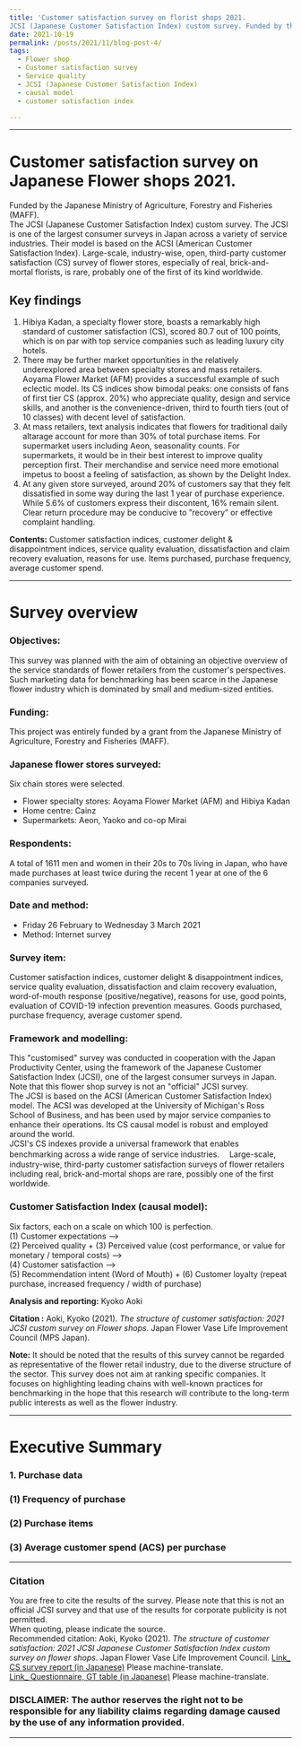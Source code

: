 ```yaml
---
title: 'Customer satisfaction survey on florist shops 2021.  
JCSI (Japanese Customer Satisfaction Index) custom survey. Funded by the Japanese Ministry of Agriculture (MAFF).'
date: 2021-10-19
permalink: /posts/2021/11/blog-post-4/ 
tags:
  - Flower shop
  - Customer satisfaction survey
  - Service quality　
  - JCSI (Japanese Customer Satisfaction Index) 
  - causal model
  - customer satisfaction index

---
```


***
# Customer satisfaction survey on Japanese Flower shops 2021.  
Funded by the Japanese Ministry of Agriculture, Forestry and Fisheries (MAFF).  
The JCSI (Japanese Customer Satisfaction Index) custom survey.  The JCSI is one of the largest consumer surveys in Japan across a variety of service industries. Their model is based on the ACSI (American Customer Satisfaction Index).  Large-scale, industry-wise, open, third-party customer satisfaction (CS) survey of flower stores, especially of real, brick-and-mortal florists, is rare, probably one of the first of its kind worldwide.  
  
## Key findings
1. Hibiya Kadan, a specialty flower store, boasts a remarkably high standard of customer satisfaction (CS), scored 80.7 out of 100 points, which is on par with top service companies such as leading luxury city hotels.
2. There may be further market opportunities in the relatively underexplored area between specialty stores and mass retailers.  Aoyama Flower Market (AFM) provides a successful example of such eclectic model.  Its CS indices show bimodal peaks: one consists of fans of first tier CS (approx. 20%) who appreciate quality, design and service skills, and another is the convenience-driven, third to fourth tiers (out of 10 classes) with decent level of satisfaction.
3. At mass retailers, text analysis indicates that flowers for traditional daily altarage account for more than 30% of total purchase items.  For supermarket users including Aeon, seasonality counts.  For supermarkets, it would be in their best interest to improve quality perception first.  Their merchandise and service need more emotional impetus to boost a feeling of satisfaction, as shown by the Delight Index.  
4. At any given store surveyed, around 20% of customers say that they felt dissatisfied in some way during the last 1 year of purchase experience.  While 5.6% of customers express their discontent, 16% remain silent. Clear return procedure may be conducive to ”recovery” or effective complaint handling.  

**Contents:** Customer satisfaction indices, customer delight & disappointment indices, service quality evaluation, dissatisfaction and claim recovery evaluation, reasons for use. Items purchased, purchase frequency, average customer spend.  

***
  
  
# Survey overview  

### Objectives: 
This survey was planned with the aim of obtaining an objective overview of the service standards of flower retailers from the customer's perspectives.  Such marketing data for benchmarking has been scarce in the Japanese flower industry which is dominated by small and medium-sized entities.  

### Funding:  
This project was entirely funded by a grant from the Japanese Ministry of Agriculture, Forestry and Fisheries (MAFF).  

### Japanese flower stores surveyed:  
Six chain stores were selected.  
- Flower specialty stores: Aoyama Flower Market (AFM) and Hibiya Kadan  
- Home centre: Cainz  
- Supermarkets: Aeon, Yaoko and co-op Mirai  

### Respondents:  
A total of 1611 men and women in their 20s to 70s living in Japan, who have made purchases at least twice during the recent 1 year at one of the 6 companies surveyed.  

### Date and method:  
- Friday 26 February to Wednesday 3 March 2021  
- Method: Internet survey  

### Survey item: 
Customer satisfaction indices, customer delight & disappointment indices, service quality evaluation, dissatisfaction and claim recovery evaluation, word-of-mouth response (positive/negative), reasons for use, good points, evaluation of COVID-19 infection prevention measures.  Goods purchased, purchase frequency, average customer spend.  

### Framework and modelling:  
This "customised" survey was conducted in cooperation with the Japan Productivity Center, using the framework of the Japanese Customer Satisfaction Index (JCSI), one of the largest consumer surveys in Japan.  Note that this flower shop survey is not an "official" JCSI survey.  
The JCSI is based on the ACSI (American Customer Satisfaction Index) model.  The ACSI was developed at the University of Michigan's Ross School of Business, and has been used by major service companies to enhance their operations.  Its CS causal model is robust and employed around the world.  
JCSI's CS indexes provide a universal framework that enables benchmarking across a wide range of service industries.　
Large-scale, industry-wise, third-party customer satisfaction surveys of flower retailers including real, brick-and-mortal shops are rare, possibly one of the first worldwide.  

### Customer Satisfaction Index (causal model):  
Six factors, each on a scale on which 100 is perfection.  
(1) Customer expectations -->   
(2) Perceived quality + (3) Perceived value (cost performance, or value for monetary / temporal costs)  -->  
(4) Customer satisfaction -->   
(5) Recommendation intent (Word of Mouth)  + (6) Customer loyalty (repeat purchase, increased frequency / width of purchase)  

**Analysis and reporting:** Kyoko Aoki  

**Citation :** Aoki, Kyoko (2021). *The structure of customer satisfaction: 2021 JCSI custom survey on Flower shops.* Japan Flower Vase Life Improvement Council (MPS Japan).  

**Note:** It should be noted that the results of this survey cannot be regarded as representative of the flower retail industry, due to the diverse structure of the sector. This survey does not aim at ranking specific companies.  It focuses on highlighting leading chains with well-known practices for benchmarking in the hope that this research will contribute to the long-term public interests as well as the flower industry.  

***


# Executive Summary

### 1. Purchase data
### (1) Frequency of purchase


### (2) Purchase items 


### (3) Average customer spend (ACS) per purchase  





___
### Citation  
You are free to cite the results of the survey. Please note that this is not an official JCSI survey and that use of the results for corporate publicity is not permitted.  
When quoting, please indicate the source.  
Recommended citation: Aoki, Kyoko (2021). *The structure of customer satisfaction: 2021 JCSI Japanese Customer Satisfaction Index custom survey on flower shops.* Japan Flower Vase Life Improvement Council. 
[Link_ CS survey report (in Japanese)](https://github.com/gerdaresearch/flower-retailer-customer-satisfaction-survey2021-Japan/blob/main/JCSI_consumer_satisfaction_survey_REPORT_flower_retailer_2021.pdf)  Please machine-translate.  
[Link_ Questionnaire, GT table (in Japanese)](https://github.com/gerdaresearch/flower-retailer-customer-satisfaction-survey2021-Japan/blob/main/JCSI_consumer_satisfaction_survey_TABLE_flower_retailer_2021.pdf)  Please machine-translate.  
### DISCLAIMER: The author reserves the right not to be responsible for any liability claims regarding damage caused by the use of any information provided.  
___
